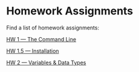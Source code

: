# Homework Assignments 

Find a list of homework assignments:

[HW 1 — The Command Line](https://melaniewalsh.github.io/Intro-Cultural-Analytics/Homework/HW-1-Command-Line.html)

[HW 1.5 — Installation](https://melaniewalsh.github.io/Intro-Cultural-Analytics/Homework/HW-1-5-Installation.html)

[HW 2 — Variables & Data Types](https://melaniewalsh.github.io/Intro-Cultural-Analytics/Homework/HW-2-Variables-Data-Types.html)
